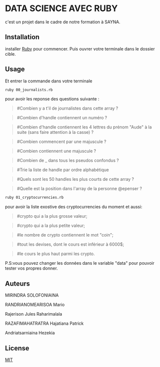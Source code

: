 # DATA SCIENCE AVEC RUBY

c'est un projet dans le cadre de notre formation à SAYNA.

## Installation

installer  [Ruby](https://gorails.com/setup/ubuntu/20.04?fbclid=IwAR0z3XaidbXL3zknKRUTVLOGEobSBek4yDViT7AZvvO8PgO45FAxFlrGii0) pour commencer. Puis ouvrer votre terminale dans le dossier cible. 



## Usage
Et entrer la commande dans votre terminale
```bash
ruby 00_journalists.rb

```
pour avoir les reponse des questions suivante :
>#Combien y a t'il de journalistes dans cette array ?

>#Combien d'handle contiennent un numéro ?

>#Combien d'handle contiennent les 4 lettres du prénom "Aude" à la suite (sans faire attention à la casse) ?

>#Combien commencent par une majuscule ?

>#Combien contiennent une majuscule ?

>#Combien de _ dans tous les pseudos confondus ?

>#Trie la liste de handle par ordre alphabétique

>#Quels sont les 50 handles les plus courts de cette array ?

>#Quelle est la position dans l'array de la personne @epenser ?

```bash
ruby 01_cryptocurrencies.rb
```
pour avoir la liste exostive des cryptocurrencies du moment et aussi: 
>#crypto qui a la plus grosse valeur; 

>#crypto qui a la plus petite valeur;

>#le nombre de crypto contiennent le mot "coin";

>#tout les devises, dont le cours est inférieur à 6000$;

>#le cours le plus haut parmi les crypto.

P.S:vous pouvez changer les données dans le variable "data" pour pouvoir tester vos propres donner.

## Auteurs
MIRINDRA SOLOFONIAINA

RANDRIANOMEARISOA Mario

Rajerison Jules Raharimalala

RAZAFIMAHATRATRA Hajatiana Patrick

Andriatsarniaina Hezekia

## License
[MIT](https://choosealicense.com/licenses/mit/)
